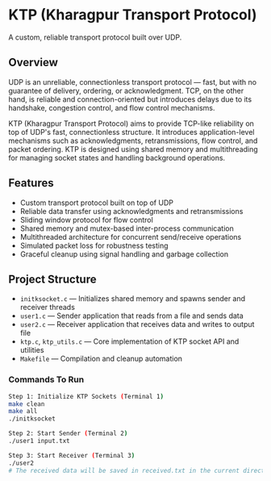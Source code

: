 # KTP (Kharagpur Transport Protocol)

A custom, reliable transport protocol built over UDP.

## Overview

UDP is an unreliable, connectionless transport protocol — fast, but with no guarantee of delivery, ordering, or acknowledgment. TCP, on the other hand, is reliable and connection-oriented but introduces delays due to its handshake, congestion control, and flow control mechanisms.

KTP (Kharagpur Transport Protocol) aims to provide TCP-like reliability on top of UDP's fast, connectionless structure. It introduces application-level mechanisms such as acknowledgments, retransmissions, flow control, and packet ordering. KTP is designed using shared memory and multithreading for managing socket states and handling background operations.

## Features

- Custom transport protocol built on top of UDP
- Reliable data transfer using acknowledgments and retransmissions
- Sliding window protocol for flow control
- Shared memory and mutex-based inter-process communication
- Multithreaded architecture for concurrent send/receive operations
- Simulated packet loss for robustness testing
- Graceful cleanup using signal handling and garbage collection

## Project Structure

- `initksocket.c` — Initializes shared memory and spawns sender and receiver threads
- `user1.c` — Sender application that reads from a file and sends data
- `user2.c` — Receiver application that receives data and writes to output file
- `ktp.c`, `ktp_utils.c` — Core implementation of KTP socket API and utilities
- `Makefile` — Compilation and cleanup automation

### Commands To Run
```bash
Step 1: Initialize KTP Sockets (Terminal 1)
make clean
make all
./initksocket

Step 2: Start Sender (Terminal 2)
./user1 input.txt

Step 3: Start Receiver (Terminal 3)
./user2
# The received data will be saved in received.txt in the current directory.
